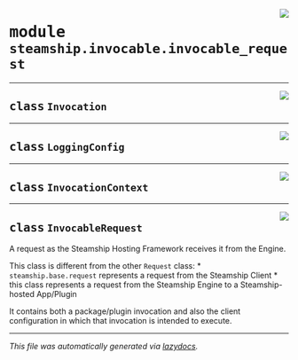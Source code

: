 <!-- markdownlint-disable -->

<a href="https://github.com/steamship-core/python-client/tree/main/src/steamship/invocable/invocable_request.py#L0"><img align="right" style="float:right;" src="https://img.shields.io/badge/-source-cccccc?style=flat-square"></a>

# <kbd>module</kbd> `steamship.invocable.invocable_request`






---

<a href="https://github.com/steamship-core/python-client/tree/main/src/steamship/invocable/invocable_request.py#L9"><img align="right" style="float:right;" src="https://img.shields.io/badge/-source-cccccc?style=flat-square"></a>

## <kbd>class</kbd> `Invocation`








---

<a href="https://github.com/steamship-core/python-client/tree/main/src/steamship/invocable/invocable_request.py#L16"><img align="right" style="float:right;" src="https://img.shields.io/badge/-source-cccccc?style=flat-square"></a>

## <kbd>class</kbd> `LoggingConfig`








---

<a href="https://github.com/steamship-core/python-client/tree/main/src/steamship/invocable/invocable_request.py#L21"><img align="right" style="float:right;" src="https://img.shields.io/badge/-source-cccccc?style=flat-square"></a>

## <kbd>class</kbd> `InvocationContext`








---

<a href="https://github.com/steamship-core/python-client/tree/main/src/steamship/invocable/invocable_request.py#L35"><img align="right" style="float:right;" src="https://img.shields.io/badge/-source-cccccc?style=flat-square"></a>

## <kbd>class</kbd> `InvocableRequest`
A request as the Steamship Hosting Framework receives it from the Engine. 

This class is different from the other `Request` class: * `steamship.base.request` represents a request from the Steamship Client * this class represents a request from the Steamship Engine to a Steamship-hosted App/Plugin 

It contains both a package/plugin invocation and also the client configuration in which that invocation is intended to execute. 







---

_This file was automatically generated via [lazydocs](https://github.com/ml-tooling/lazydocs)._
